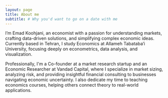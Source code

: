 ```yaml
---
layout: page
title: About me
subtitle: # Why you'd want to go on a date with me
---
```

I’m Emad Koohjani, an economist with a passion for understanding markets, crafting data-driven solutions, and simplifying complex economic ideas. Currently based in Tehran, I study Economics at Allameh Tabataba’i University, focusing deeply on econometrics, data analysis, and visualization.

Professionally, I'm a Co-founder at a market research startup and an Economic Researcher at Vandad Capital, where I specialize in market sizing, analyzing risk, and providing insightful financial consulting to businesses navigating economic uncertainty. I also dedicate my time to teaching economics courses, helping others connect theory to real-world applications.